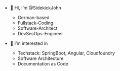 - 👋 Hi, I’m @SidekickJohn
  - German-based 
  - Fullstack-Coding
  - Software-Architect  
  - DevSecOps-Engineer
  
- 👀 I’m interested in 
  - Techstack: SpringBoot, Angular, Cloudfoundry
  - Software Architecture
  - Documentation as Code 
